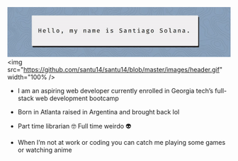 
![Hello](https://github.com/santu14/santu14/blob/master/images/header.gif )
<img src="https://github.com/santu14/santu14/blob/master/images/header.gif"  width="100% />

- I am an aspiring web developer currently enrolled in Georgia tech’s full-stack web development bootcamp
- Born in Atlanta raised in Argentina and brought back lol

- Part time librarian 🤓 Full time weirdo 👽

- When I’m not at work or coding you can catch me playing some games or watching anime
